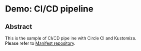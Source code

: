 # Demo: CI/CD pipeline

## Abstract
This is the sample of CI/CD pipeline with Circle CI and Kustomize.<br>
Please refer to [Manifest repository](https://github.com/TaxiN/sample-manifest-repo).<br>
